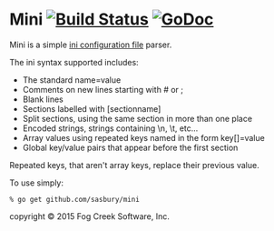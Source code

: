 Mini [![Build Status](https://travis-ci.org/sasbury/mini.svg?branch=master)](https://travis-ci.org/sasbury/mini) [![GoDoc](https://godoc.org/github.com/sasbury/mini?status.svg)](https://godoc.org/github.com/sasbury/mini)
================

Mini is a simple [ini configuration file](http://en.wikipedia.org/wiki/INI_file) parser.

The ini syntax supported includes:

* The standard name=value
* Comments on new lines starting with # or ;
* Blank lines
* Sections labelled with [sectionname]
* Split sections, using the same section in more than one place
* Encoded strings, strings containing \n, \t, etc...
* Array values using repeated keys named in the form key[]=value
* Global key/value pairs that appear before the first section

Repeated keys, that aren't array keys, replace their previous value.

To use simply:

    % go get github.com/sasbury/mini

copyright © 2015 Fog Creek Software, Inc.
